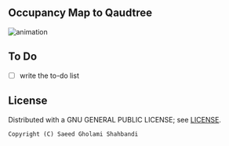 Occupancy Map to Qaudtree
-------------------------

![animation](https://github.com/saeedghsh/occupancy2quadtree/blob/master/demo.gif)

To Do
-----
- [ ] write the to-do list

License
-------
Distributed with a GNU GENERAL PUBLIC LICENSE; see [LICENSE](https://github.com/saeedghsh/occupancy2quadtree/blob/master/LICENSE).

```
Copyright (C) Saeed Gholami Shahbandi
```
